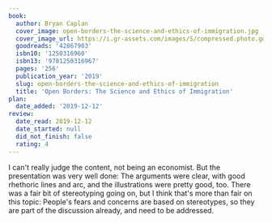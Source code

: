 ```yaml
---
book:
  author: Bryan Caplan
  cover_image: open-borders-the-science-and-ethics-of-immigration.jpg
  cover_image_url: https://i.gr-assets.com/images/S/compressed.photo.goodreads.com/books/1553580474l/42867903._SX98_.jpg
  goodreads: '42867903'
  isbn10: '1250316960'
  isbn13: '9781250316967'
  pages: '256'
  publication_year: '2019'
  slug: open-borders-the-science-and-ethics-of-immigration
  title: 'Open Borders: The Science and Ethics of Immigration'
plan:
  date_added: '2019-12-12'
review:
  date_read: 2019-12-12
  date_started: null
  did_not_finish: false
  rating: 4
---
```


I can't really judge the content, not being an economist. But the presentation was very well done: The arguments were clear, with good rhethoric lines and arc, and the illustrations were pretty good, too. There was a fair bit of stereotyping going on, but I think that's more than fair on this topic: People's fears and concerns are based on stereotypes, so they are part of the discussion already, and need to be addressed.
